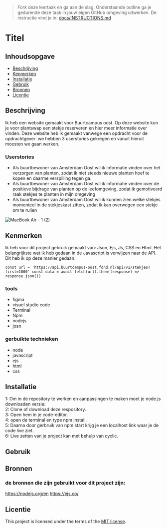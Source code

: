 > _Fork_ deze leertaak en ga aan de slag. Onderstaande outline ga je gedurende deze taak in jouw eigen GitHub omgeving uitwerken. De instructie vind je in: [docs/INSTRUCTIONS.md](docs/INSTRUCTIONS.md)

# Titel
<!-- Plantswap -->

## Inhoudsopgave

  * [Beschrijving](#beschrijving)
  * [Kenmerken](#kenmerken)
  * [Installatie](#installatie)
  * [Gebruik](#gebruik)
  * [Bronnen](#bronnen)
  * [Licentie](#licentie)

## Beschrijving
Ik heb een website gemaakt voor Buurtcampus oost. Op deze website kun je voor plantswap een stekje reserveren en hier meer informatie over vinden.
Deze website heb ik gemaakt vanwege een opdracht voor de opdrachtgever: we hebben 3 userstories gekregen en vanuit hieruit moesten we gaan werken. 

### Userstories

- Als buurtbewoner van Amsterdam Oost wil ik informatie vinden over het verzorgen van planten, zodat ik niet steeds nieuwe planten hoef te kopen en daarme verspilling tegen ga.
- Als buurtbewoner van Amsterdam Oost wil ik informatie vinden over de positieve bijdrage van planten op de leefomgeving, zodat ik gemotiveerd raak stekjes te planten in mijn omgeving
- Als buurtbewoner van Amsterdam Oost wil ik kunnen zien welke stekjes momenteel in de stekjeskast zitten, zodat ik kan overwegen een stekje om te ruilen

![MacBook Air - 1 (2)](https://user-images.githubusercontent.com/112856687/225868928-38a52cc6-fced-484e-94f8-285c1bdbd2b2.png)


## Kenmerken

Ik heb voor dit project gebruik gemaakt van: Json, Ejs, Js, CSS en Html. Het belangrijkste wat ik heb gedaan in de Javascript is verwijzen naar de API.
Dit heb ik op deze manier gedaan.

`const url = 'https://api.buurtcampus-oost.fdnd.nl/api/v1/stekjes?first=1000'
const data = await fetch(url).then((response) => response.json())`

### tools
- figma
- visuel studio code
- Terminal
- Npm
- nodejs
- josn
### gerbuikte technieken
- node
- javascript
- ejs
- html
- css

<!-- Bij Kenmerken staat welke technieken zijn gebruikt en hoe. Wat is de HTML structuur? Wat zijn de belangrijkste dingen in CSS? Wat is er met Javascript gedaan en hoe? Misschien heb je een framwork of library gebruikt? -->

## Installatie

1: Om in de repository te werken en aanpassingen te maken moet je node.js downloaden versie: <br> 
2: Clone of download deze respository. <br>
3: Open hem in je code-editor. <br>
4: open de terminal en type npm install. <br>
5: Daarna door gerbruik van npm start krijg je een localhost link waar je de code live ziet. <br>
6: Live zetten van je project kan met behulp van cyclic. 

## Gebruik

## Bronnen

### de bronnen die zijn gebruikt voor dit project zijn:

https://nodejs.org/en
https://ejs.co/

## Licentie

This project is licensed under the terms of the [MIT license](./LICENSE).
